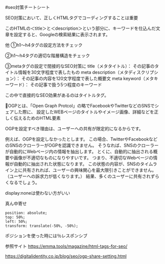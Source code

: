 #seo対策チートシート

SEO対策において、正しくHTMLタグでコーディングすることは重要

<title>歯科医院のホームページ制作なら【あきばれホームページ作成】</title>
<meta name="description" content=" 歯科医院専門のホームページ制作サービス。スマホサイトとSEOつきの歯医者むけホームページ作成が20万円。歯科業界出身者がHP作成を担当"/> 

このHTMLの＜title＞と＜description＞という部分に、キーワードを仕込んだ文章を設定すると、Googleの検索結果に表示されます。

他
①h1～h4タグの設定方法をチェック

②h1～h4タグの適切な階層構造をチェック

③metaタグの設定で間接的なSEO対策に
title（メタタイトル）：
その記事のタイトル情報を30文字程度で表したもの
meta description（メタディスクリプション）：
その記事の内容を120文字程度で表した概要文
meta keyword（メタキーワード）：
その記事で扱う5つ程度のキーワード

この中で直接的なSEO効果があるのはタイトルタグ。

🌟OGPとは、「Open Graph Protcol」の略でFacebookやTwitterなどのSNSでシェアした際に、
設定したWEBページのタイトルやイメージ画像、詳細などを正しく伝えるためのHTML要素

OGPを設定すべき理由は、ユーザーへの共有が限定的になるからです。

例えば、OGPを設定しなかったとします。
この場合、TwitterやFacebookなどのSNSのクローラーがOGPを認識できません。
そうなれば、SNSのクローラーが自動的にWebページ内の情報を抽出します。
とくに、自動的に抽出される概要や画像が不適切なものになりやすいです。
つまり、不適切なWebページの情報が自動的に抽出された状態になります。
この状態の内容が、SNSのタイムライン上に共有されれば、ユーザーの興味関心を最大限引きことができません。（ユーザーへの訴求力が低くなります。）
結果、多くのユーザーに共有されずらくなるでしょう。

display:noneは使わない方がいい

真ん中寄せ

    position: absolute;
    top: 50%;
    left: 50%;
    transform: translate(-50%, -50%);

ポジションを使った時には％レスポンシブ


参照サイト
https://emma.tools/magazine/html-tags-for-seo/

https://digitalidentity.co.jp/blog/seo/ogp-share-setting.html







